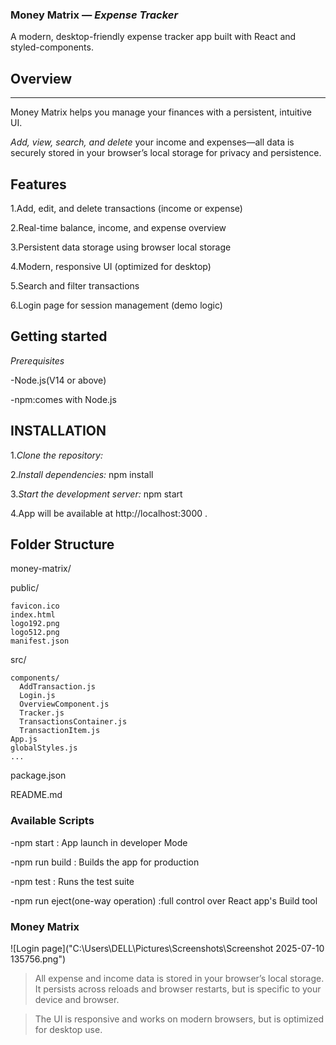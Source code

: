 ### Money Matrix — *Expense Tracker* 

A modern, desktop-friendly expense tracker app built with React and styled-components.

## Overview
-------
Money Matrix helps you manage your finances with a persistent, intuitive UI.

*Add, view, search, and delete* your income and expenses—all data is securely stored in your browser’s local storage for privacy and persistence.
 
## Features
1.Add, edit, and delete transactions (income or expense)

2.Real-time balance, income, and expense overview

3.Persistent data storage using browser local storage

4.Modern, responsive UI (optimized for desktop)

5.Search and filter transactions

6.Login page for session management (demo logic)

## Getting started
*Prerequisites*

-Node.js(V14 or above)

-npm:comes with Node.js

## INSTALLATION

1.*Clone the repository:*
   
2.*Install dependencies:*
npm install

3.*Start the development server:*
npm start

4.App will be available at 
http://localhost:3000 .

## Folder Structure
money-matrix/

  public/
  
    favicon.ico
    index.html
    logo192.png
    logo512.png
    manifest.json
  src/
  
    components/
      AddTransaction.js
      Login.js
      OverviewComponent.js
      Tracker.js
      TransactionsContainer.js
      TransactionItem.js
    App.js
    globalStyles.js
    ...
  package.json
  
  README.md


### Available Scripts
-npm start : App launch in developer Mode

-npm run build : Builds the app for production

-npm test : Runs the test suite

-npm run eject(one-way operation) :full control over React app's Build tool

### Money Matrix
![Login page]("C:\Users\DELL\Pictures\Screenshots\Screenshot 2025-07-10 135756.png")


>All expense and income data is stored in your browser’s local storage. It persists across reloads and browser restarts, but is specific to your device and browser.

>The UI is responsive and works on modern browsers, but is optimized for desktop use.
